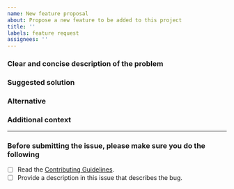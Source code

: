 ```yaml
---
name: New feature proposal
about: Propose a new feature to be added to this project
title: ''
labels: feature request
assignees: ''
---
```


### Clear and concise description of the problem

<!--
  As a developer using this project I want [goal / wish] so that [benefit].

  If you intend to submit a PR for this issue, tell us in the description. Thanks!
-->

### Suggested solution

<!-- In module [xy] we could provide following implementation... -->

### Alternative

<!-- Clear and concise description of any alternative solutions or features you've considered. -->

### Additional context

<!-- Any other context or screenshots about the feature request here. -->

---

### Before submitting the issue, please make sure you do the following <!-- (put an "X" next to an item) -->

- [ ] Read the [Contributing Guidelines](https://github.com/creasico/.github/blob/master/CONTRIBUTING.md).
- [ ] Provide a description in this issue that describes the bug.
